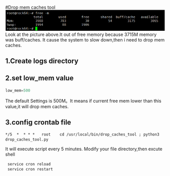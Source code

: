 #Drop mem caches tool
![avatar](low_free_mem.png)
Look at the picture above.It out of free memory because 3715M memory was buff/caches.
It cause the system to slow down,then i need to drop mem caches.
## 1.Create logs directory
## 2.set low_mem value
```python
low_mem=500
```
  The default Settings is 500M。It means if current free mem lower than this value,it will
  drop mem caches.
 
## 3.config crontab file
```jshelllanguage
*/5  *	* * *	root	cd /usr/local/bin/drop_caches_tool ; python3 drop_caches_tool.py
```
It will execute script every 5 minutes.
Modify your file directory,then excute shell
```jshelllanguage
 service cron reload
 service cron restart
```
